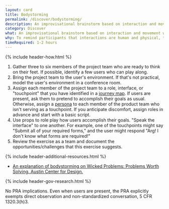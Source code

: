 ```yaml
---
layout: card
title: Bodystorming
permalink: /discover/bodystorming/
description: An improvisational brainstorm based on interaction and movement with the body.
category: Discover
what: An improvisational brainstorm based on interaction and movement with the body.
why: To remind participants that interactions are human and physical, to teach stakeholders empathy for users, and to get away from our computers.
timeRequired: 1-2 hours
---
```


{% include header-how.html %}

1. Gather three to six members of the project team who are ready to think on their feet. If possible, identify a few users who can play along.
1. Bring the project team to the user's environment. If that's not practical, model the user's environment in a conference room.
1. Assign each member of the project team to a role, interface, or "touchpoint" that you have identified in a [journey map](/decide/journey-mapping/). If users are present, ask them to pretend to accomplish their goals as usual. Otherwise, assign a [persona](/decide/personas/) to each member of the product team who isn't serving as a touchpoint. If you anticipate discomfort, assign roles in advance and start with a basic script.
1. Use props to role play how users accomplish their goals. "Speak the interface" to one another. For example, one of the touchpoints might say "Submit all of your required forms," and the user might respond "Arg! I don't know what forms are required!"
1. Review the exercise as a team and document the opportunities/challenges that this exercise suggests.

<section class="method--section method--section--additional-resources method--section--non-printable-content" markdown="1">
{% include header-additional-resources.html %}

- [An explanation of bodystorming on Wicked Problems: Problems Worth Solving. Austin Center for Design.](https://www.wickedproblems.com/6_bodystorming.php)
</section>

<section class="method--section method--section--government-considerations" markdown="1" >
{% include header-gov-research.html %}

No PRA implications. Even when users are present, the PRA explicitly exempts direct observation and non-standardized conversation, 5 CFR 1320.3(h)3.
</section>
